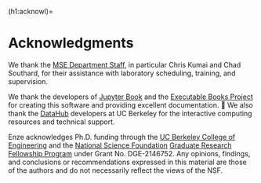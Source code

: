 (h1:acknowl)=
# Acknowledgments

We thank the [MSE Department Staff](https://mse.berkeley.edu/staff/), in particular Chris Kumai and Chad Southard, for their assistance with laboratory scheduling, training, and supervision.

We thank the developers of [Jupyter Book](https://jupyterbook.org/intro.html) and the [Executable Books Project](https://executablebooks.org/en/latest/index.html) for creating this software and providing excellent documentation. 🙏
We also thank the [DataHub](https://datahub.berkeley.edu/) developers at UC Berkeley for the interactive computing resources and technical support.

Enze acknowledges Ph.D. funding through the [UC Berkeley College of Engineering](https://engineering.berkeley.edu/) and the [National Science Foundation](https://www.nsf.gov/) [Graduate Research Fellowship Program](https://www.nsfgrfp.org/) under Grant No. DGE-2146752.
Any opinions, findings, and conclusions or recommendations expressed in this material are those of the authors and do not necessarily reflect the views of the NSF.

